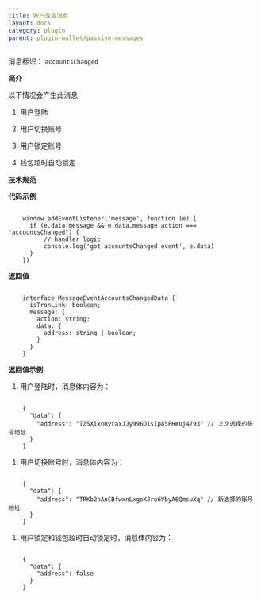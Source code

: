 ```yaml
---
title: 账户改变消息
layout: docs
category: plugin
parent: plugin-wallet/passive-messages
---
```


消息标识： `accountsChanged`

**简介**

以下情况会产生此消息

  1. 用户登陆

  2. 用户切换账号

  3. 用户锁定账号

  4. 钱包超时自动锁定

**技术规范**

**代码示例**

```shell

    window.addEventListener('message', function (e) {
      if (e.data.message && e.data.message.action === "accountsChanged") {
          // handler logic
          console.log('got accountsChanged event', e.data)
      }
    })
```
**返回值**

```shell

    interface MessageEventAccountsChangedData {
      isTronLink: boolean;
      message: {
        action: string;
        data: {
          address: string | boolean;
        }
      }
    }
```
**返回值示例**

  1. 用户登陆时，消息体内容为：

```shell

    {
      "data": {
        "address": "TZ5XixnRyraxJJy996Q1sip85PHWuj4793" // 上次选择的账号地址
      }
    }
```
  1. 用户切换账号时，消息体内容为：

```shell

    {
      "data": {
        "address": "TRKb2nAnCBfwxnLxgoKJro6VbyA6QmsuXq" // 新选择的账号地址
      }
    }
```
  1. 用户锁定和钱包超时自动锁定时，消息体内容为：

```shell

    {
      "data": {
        "address": false
      }
    }
```

